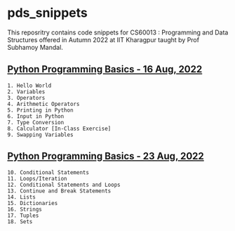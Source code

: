 # pds_snippets
This reposritry contains code snippets for CS60013 : Programming and Data Structures offered in Autumn 2022 at IIT Kharagpur taught by Prof Subhamoy Mandal.

## [Python Programming Basics - 16 Aug, 2022](basics)
    1. Hello World
    2. Variables
    3. Operators
    4. Arithmetic Operators
    5. Printing in Python
    6. Input in Python
    7. Type Conversion
    8. Calculator [In-Class Exercise]
    9. Swapping Variables

## [Python Programming Basics - 23 Aug, 2022](basics)
    10. Conditional Statements
    11. Loops/Iteration
    12. Conditional Statements and Loops
    13. Continue and Break Statements
    14. Lists
    15. Dictionaries
    16. Strings
    17. Tuples
    18. Sets
